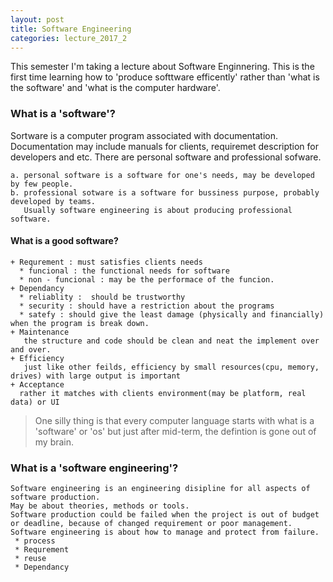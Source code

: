 ```yaml
---
layout: post
title: Software Engineering
categories: lecture_2017_2
---
```

This semester I'm taking a lecture about Software Enginnering. This is the first time learning how to 'produce softtware efficently' rather than 'what is the software' and 'what is the computer hardware'.

### What is a 'software'?
  Sortware is a computer program associated with documentation.
  Documentation may include manuals for clients, requiremet description for developers and etc.
  There are personal software and professional sofware.

    a. personal software is a software for one's needs, may be developed by few people.
    b. professional sotware is a software for bussiness purpose, probably developed by teams.
       Usually software engineering is about producing professional software.

#### What is a good software?
    + Requrement : must satisfies clients needs
      * funcional : the functional needs for software
      * non - funcional : may be the performace of the funcion.
    + Dependancy
      * reliablity :  should be trustworthy
      * security : should have a restriction about the programs
      * satefy : should give the least damage (physically and financially) when the program is break down.
    + Maintenance
       the structure and code should be clean and neat the implement over and over.
    + Efficiency
       just like other feilds, efficiency by small resources(cpu, memory, drives) with large output is important
    + Acceptance
      rather it matches with clients environment(may be platform, real data) or UI

   > One silly thing is that every computer language starts with what is a 'software' or 'os' but just after mid-term, the defintion is gone out of my brain.

### What is a 'software engineering'?
    Software engineering is an engineering disipline for all aspects of software production.
    May be about theories, methods or tools.
    Software production could be failed when the project is out of budget or deadline, because of changed requirement or poor management.
    Software engineering is about how to manage and protect from failure.
     * process
     * Requrement
     * reuse
     * Dependancy
